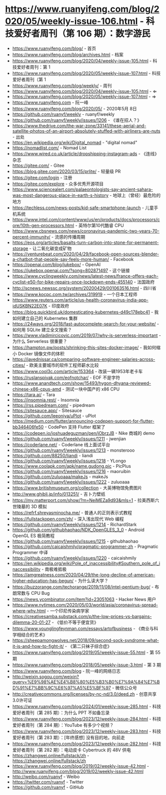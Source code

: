 # https://www.ruanyifeng.com/blog/2020/05/weekly-issue-106.html - 科技爱好者周刊（第 106 期）：数字游民

- https://www.ruanyifeng.com/blog/ - 首页
- https://www.ruanyifeng.com/blog/archives.html - 档案
- https://www.ruanyifeng.com/blog/2020/04/weekly-issue-105.html - 科技爱好者周刊：第 1
- https://www.ruanyifeng.com/blog/2020/05/weekly-issue-107.html - 科技爱好者周刊（第 1
- https://www.ruanyifeng.com/blog/weekly/ - 周刊
- https://www.ruanyifeng.com/blog/2020/04/weekly-issue-105.html - ⇐
- https://www.ruanyifeng.com/blog/2020/05/weekly-issue-107.html - ⇒
- https://www.ruanyifeng.com - 阮一峰
- https://www.ruanyifeng.com/blog/2020/05/ - 2020年5月 8日
- https://github.com/ruanyf/weekly - ruanyf/weekly
- https://github.com/ruanyf/weekly/issues/1206 - 《谁在招人？》
- https://www.thedrive.com/the-war-zone/33141/these-aerial-and-satellite-photos-of-an-airport-absolutely-stuffed-with-airliners-are-nuts - 出处
- https://en.wikipedia.org/wiki/Digital_nomad - "digital nomad"
- https://nomadlist.com/ - Nomad List
- https://www.wired.co.uk/article/dropshipping-instagram-ads - 《连线》杂志
- https://gitee.com/ - Gitee
- https://blog.gitee.com/2020/03/15/prlite/ - 轻量级 PR
- https://gitee.com/login - 注册
- https://gitee.com/explore - 众多优秀开源项目
- https://www.sciencealert.com/palaeontologists-say-ancient-sahara-was-most-dangerous-place-in-earth-s-history - 地球上（曾经）最危险的地方
- https://techless.com/news-posts/kid-safe-smartphone-launch - 儿童手机系统
- https://www.intel.com/content/www/us/en/products/docs/processors/core/10th-gen-processors.html - 英特尔第10代酷睿 CPU
- https://www.cbsnews.com/news/coronavirus-pandemic-two-years-70-percent-immunity/ - 流感的传播周期
- https://eos.org/articles/basalts-turn-carbon-into-stone-for-permanent-storage - 让二氧化碳变成矿物
- https://venturebeat.com/2020/04/29/facebook-open-sources-blender-a-chatbot-that-people-say-feels-more-human/ - Facebook
- https://openai.com/blog/jukebox/ - OpenAI
- https://jukebox.openai.com/?song=802871497 - 这个链接
- https://www.cyclingweekly.com/news/latest-news/france-offers-each-cyclist-e50-for-bike-repairs-once-lockdown-ends-455140 - 法国政府
- http://scnews.newssc.org/system/20200429/001063516.html - 四川省
- https://www.kocpc.com.tw/archives/319919 - 一个日本工程师
- https://www.reuters.com/article/us-health-coronavirus-india-app-idUSKBN22E07K - 印度政府
- https://blog.quickbird.uk/domesticating-kubernetes-d49c178ebc41 - 我如何建立自己的 Kubernetes 集群
- https://24ways.org/2018/fast-autocomplete-search-for-your-website/ - 如何用 SQLite 建立全文搜索？
- https://www.vladimircicovic.com/2019/07/why-is-serverless-important - 为什么 Serverless 很重要？
- https://hampton.pw/posts/shrinking-this-sites-docker-image/ - 我如何缩小 Docker 镜像文件的体积
- https://javednissar.ca/comparing-software-engineer-salaries-across-cities/ - 欧美主要城市的软件工程师薪水比较
- https://www.cool3c.com/article/153364 - 改装一辆1953年老卡车
- https://ruslanspivak.com/eofnotchar/ - EOF 不是字符
- https://www.anandtech.com/show/15493/hygon-dhyana-reviewed-chinese-x86-cpus-amd - 测试一块中国产的 x86 CPU
- https://tara.ai/ - Tara
- https://insomnia.rest/ - Insomnia
- https://rss.pipedream.com/ - pipedream
- https://sitesauce.app/ - Sitesauce
- https://github.com/leeoniya/uPlot - uPlot
- https://medium.com/flutter/announcing-codepen-support-for-flutter-bb346406fe50 - CodePen 支持 Flutter 框架了
- https://codepen.io/joshuadeguzman/pen/jObrzJB - Nike 商城的 demo
- https://github.com/ruanyf/weekly/issues/1211 - jwenjian
- https://coderlane.net/ - Coderlane 线上面试平台
- https://github.com/ruanyf/weekly/issues/1213 - monsterooo
- https://github.com/88250/liandi - liandi
- https://github.com/ruanyf/weekly/issues/1218 - YLongo
- https://www.coolapk.com/apk/name.gudong.pic - PicPlus
- https://github.com/ruanyf/weekly/issues/1216 - maoruibin
- https://github.com/zuluoaaa/makeJs - makeJs
- https://github.com/ruanyf/weekly/issues/1222 - zuluoaaa
- https://www.britishmuseum.org/collection - 大英博物馆免费图片
- http://www.ghibli.jp/info/013251/ - 吉卜力壁纸
- https://my.matterport.com/show/?m=NeiMEZa9d93&mls=1 - 拉美西斯六世陵墓的 3D 模拟
- https://refrf.shreyasminocha.me/ - 普通人的正则表示式教程
- https://fullstackopen.com/zh/ - 深入浅出现代 Web 编程
- https://github.com/ruanyf/weekly/issues/1214 - RichardStark
- https://github.com/githubhaohao/NDK_OpenGLES_3_0 - Android OpenGL ES 极简教程
- https://github.com/ruanyf/weekly/issues/1215 - githubhaohao
- https://github.com/caicaishmily/pragmatic-programmer-zh - Pragmatic Programmer 中译
- https://github.com/ruanyf/weekly/issues/1220 - caicaishmily
- https://en.wikipedia.org/wiki/Pole_of_inaccessibility#Southern_pole_of_inaccessibility - 南极难抵极
- https://amgreatness.com/2020/04/29/the-long-decline-of-american-higher-education-has-begun/ - 为什么读大学？
- https://buzzorange.com/techorange/2019/11/08/intel-pentium-bug/ - 布朗常数与 CPU Bug
- https://news.ycombinator.com/item?id=23051063 - Hacker News 用户
- https://www.nytimes.com/2020/05/03/world/asia/coronavirus-spread-where-why.html - 一个印尼传染病学家
- https://creativesamba.substack.com/p/the-low-prices-vs-bargains-dilemma-20-01-27 - 《低价不等于便宜货》
- https://www.younglingfeynman.com/essays/artofbusiness - 《商业与科学相结合的艺术》
- https://sheepamongwolves.net/2018/09/second-sock-syndrome-what-it-is-and-how-to-fight-it/ - 《第二只袜子综合症》
- https://www.ruanyifeng.com/blog/2019/05/weekly-issue-55.html - 第 55 期
- https://www.ruanyifeng.com/blog/2018/05/weekly-issue-3.html - 第 3 期
- https://www.ruanyifeng.com/blog - 阮一峰的网络日志
- http://weixin.sogou.com/weixin?query=%E9%98%AE%E4%B8%80%E5%B3%B0%E7%9A%84%E7%BD%91%E7%BB%9C%E6%97%A5%E5%BF%97 - 微信公众号
- http://creativecommons.org/licenses/by-nc-nd/3.0/deed.zh - 创意共享3.0许可证
- https://www.ruanyifeng.com/blog/2024/01/weekly-issue-285.html - 科技爱好者周刊（第 285 期）：为什么 PPT 不如备忘录
- https://www.ruanyifeng.com/blog/2023/12/weekly-issue-284.html - 科技爱好者周刊（第 284 期）：YouTube 有多少个视频？
- https://www.ruanyifeng.com/blog/2023/12/weekly-issue-283.html - 科技爱好者周刊（第 283 期）：[年终感想] 没有目的地，向前走
- https://www.ruanyifeng.com/blog/2023/12/weekly-issue-282.html - 科技爱好者周刊（第 282 期）：电动皮卡 Cybertruck 的 48V 供电
- https://zhangwei.online/fullstack/zh - https://zhangwei.online/fullstack/zh
- https://www.ruanyifeng.com/blog/2019/02/weekly-issue-42.html - http://www.ruanyifeng.com/blog/2019/02/weekly-issue-42.html
- http://weibo.com/ruanyf - Weibo
- https://twitter.com/ruanyf - Twitter
- https://github.com/ruanyf - GitHub